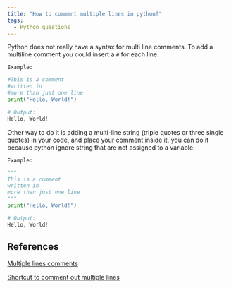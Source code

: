 ```yaml
---
title: "How to comment multiple lines in python?"
tags:
  - Python questions
---
```


Python does not really have a syntax for multi line comments. To add a multiline comment you could insert a `#` for each line.

`Example:`

```python
#This is a comment
#written in
#more than just one line
print("Hello, World!")

# Output:
Hello, World!
```

Other way to do it is adding a multi-line string (triple quotes or three single quotes) in your code, and place your comment inside it, you can do it because python ignore string that are not assigned to a variable.

`Example:`

```python
"""
This is a comment
written in
more than just one line
"""
print("Hello, World!")

# Output:
Hello, World!
```

## References

[Multiple lines comments](https://www.w3schools.com/python/gloss_python_multi_line_comments.asp)

[Shortcut to comment out multiple lines](https://stackoverflow.com/questions/6173118/shortcut-to-comment-out-multiple-lines-with-python-tools-for-visual-studio)
